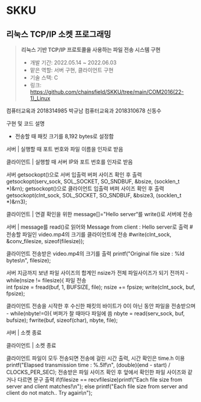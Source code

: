 # SKKU

## 리눅스 TCP/IP 소켓 프로그래밍
> **리눅스 기반 TCP/IP 프로토콜을 사용하는 파일 전송 시스템 구현**
> - 개발 기간: 2022.05.14 ~ 2022.06.03
> - 맡은 역할: 서버 구현, 클라이언트 구현
> - 기술 스택: C
> - 링크: https://github.com/chainsfield/SKKU/tree/main/COM2016(22-1)_Linux

컴퓨터교육과 2018314985 박규남
컴퓨터교육과 2018310678 신동수

구현 및 코드 설명
- 전송할 때 패킷 크기를 8,192 bytes로 설정함

서버 | 실행할 때 포트 번호와 파일 이름을 인자로 받음

클라이언트 | 실행할 때 서버 IP와 포트 번호를 인자로 받음

서버
getsockopt()으로 서버 입출력 버퍼 사이즈 확인 후 출력
getsockopt(serv_sock, SOL_SOCKET, SO_SNDBUF, &bsize, (socklen_t *)&rn);
getsockopt()으로 클라이언트 입출력 버퍼 사이즈 확인 후 출력
getsockopt(clnt_sock, SOL_SOCKET, SO_SNDBUF, &bsize3, (socklen_t *)&rn3);

클라이언트 | 연결 확인을 위한 message[]="Hello server“를 write()로 서버에 전송

서버 | message를 read()로 읽어와 Message from client : Hello server로 출력  #전송할 파일인 video.mp4의 크기를 클라이언트에 전송  #write(clnt_sock, &conv_filesize, sizeof(filesize));

클라이언트
전송받은 video.mp4의 크기를 출력
printf("Original file size : %ld bytes\n", filesize);

서버
지금까지 보낸 파일 사이즈의 합계인 nsize가 전체 파일사이즈가 되기 전까지 - while(nsize != filesize){
파일 전송	
int fpsize = fread(buf, 1, BUFSIZE, file);
nsize += fpsize;
write(clnt_sock, buf, fpsize);


클라이언트
전송을 시작한 후 수신한 패킷의 바이트가 0이 아닌 동안 파일을 전송받으며 - while(nbyte!=0){
버퍼가 찰 때마다 파일에 씀
nbyte = read(serv_sock, buf, bufsize);
fwrite(buf, sizeof(char), nbyte, file);

서버 | 소켓 종료

클라이언트 | 소켓 종료

클라이언트
파일이 모두 전송되면 전송에 걸린 시간 출력, 시간 확인은 time.h 이용
printf("Elapsed transmission time : %.5lf\n", (double)(end - start) / CLOCKS_PER_SEC);
전송받은 파일 사이즈 확인 후 앞에서 확인한 파일 사이즈와 같거나 다르면 문구 출력
if(filesize == recvfilesize)printf("Each file size from server and client matches!\n");
else printf("Each file size from server and client do not match.. Try again\n");
